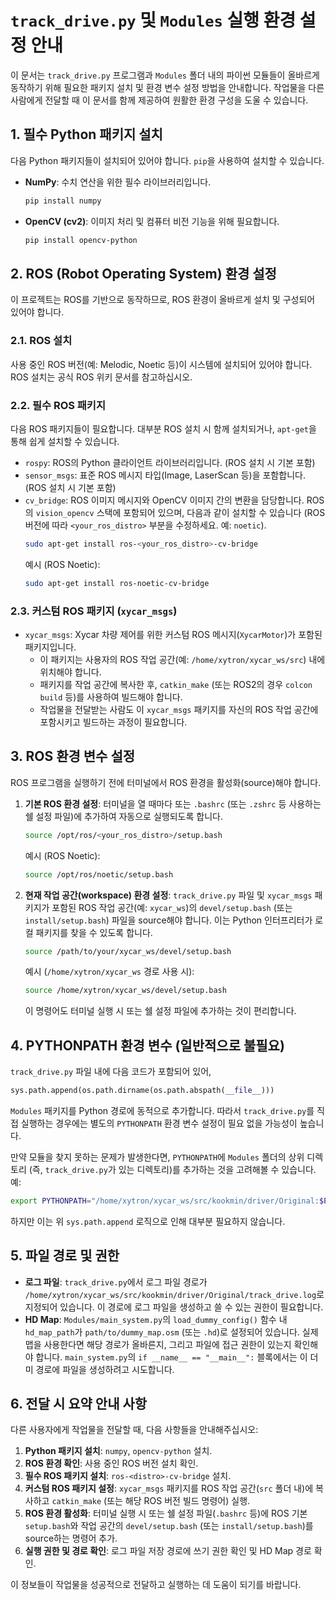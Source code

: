 # `track_drive.py` 및 `Modules` 실행 환경 설정 안내

이 문서는 `track_drive.py` 프로그램과 `Modules` 폴더 내의 파이썬 모듈들이 올바르게 동작하기 위해 필요한 패키지 설치 및 환경 변수 설정 방법을 안내합니다. 작업물을 다른 사람에게 전달할 때 이 문서를 함께 제공하여 원활한 환경 구성을 도울 수 있습니다.

## 1. 필수 Python 패키지 설치

다음 Python 패키지들이 설치되어 있어야 합니다. `pip`을 사용하여 설치할 수 있습니다.

*   **NumPy**: 수치 연산을 위한 필수 라이브러리입니다.
    ```bash
    pip install numpy
    ```
*   **OpenCV (cv2)**: 이미지 처리 및 컴퓨터 비전 기능을 위해 필요합니다.
    ```bash
    pip install opencv-python
    ```

## 2. ROS (Robot Operating System) 환경 설정

이 프로젝트는 ROS를 기반으로 동작하므로, ROS 환경이 올바르게 설치 및 구성되어 있어야 합니다.

### 2.1. ROS 설치

사용 중인 ROS 버전(예: Melodic, Noetic 등)이 시스템에 설치되어 있어야 합니다. ROS 설치는 공식 ROS 위키 문서를 참고하십시오.

### 2.2. 필수 ROS 패키지

다음 ROS 패키지들이 필요합니다. 대부분 ROS 설치 시 함께 설치되거나, `apt-get`을 통해 쉽게 설치할 수 있습니다.

*   `rospy`: ROS의 Python 클라이언트 라이브러리입니다. (ROS 설치 시 기본 포함)
*   `sensor_msgs`: 표준 ROS 메시지 타입(Image, LaserScan 등)을 포함합니다. (ROS 설치 시 기본 포함)
*   `cv_bridge`: ROS 이미지 메시지와 OpenCV 이미지 간의 변환을 담당합니다. ROS의 `vision_opencv` 스택에 포함되어 있으며, 다음과 같이 설치할 수 있습니다 (ROS 버전에 따라 `<your_ros_distro>` 부분을 수정하세요. 예: `noetic`).
    ```bash
    sudo apt-get install ros-<your_ros_distro>-cv-bridge
    ```
    예시 (ROS Noetic):
    ```bash
    sudo apt-get install ros-noetic-cv-bridge
    ```

### 2.3. 커스텀 ROS 패키지 (`xycar_msgs`)

*   `xycar_msgs`: Xycar 차량 제어를 위한 커스텀 ROS 메시지(`XycarMotor`)가 포함된 패키지입니다.
    *   이 패키지는 사용자의 ROS 작업 공간(예: `/home/xytron/xycar_ws/src`) 내에 위치해야 합니다.
    *   패키지를 작업 공간에 복사한 후, `catkin_make` (또는 ROS2의 경우 `colcon build` 등)를 사용하여 빌드해야 합니다.
    *   작업물을 전달받는 사람도 이 `xycar_msgs` 패키지를 자신의 ROS 작업 공간에 포함시키고 빌드하는 과정이 필요합니다.

## 3. ROS 환경 변수 설정

ROS 프로그램을 실행하기 전에 터미널에서 ROS 환경을 활성화(source)해야 합니다.

1.  **기본 ROS 환경 설정**:
    터미널을 열 때마다 또는 `.bashrc` (또는 `.zshrc` 등 사용하는 쉘 설정 파일)에 추가하여 자동으로 실행되도록 합니다.
    ```bash
    source /opt/ros/<your_ros_distro>/setup.bash
    ```
    예시 (ROS Noetic):
    ```bash
    source /opt/ros/noetic/setup.bash
    ```

2.  **현재 작업 공간(workspace) 환경 설정**:
    `track_drive.py` 파일 및 `xycar_msgs` 패키지가 포함된 ROS 작업 공간(예: `xycar_ws`)의 `devel/setup.bash` (또는 `install/setup.bash`) 파일을 source해야 합니다. 이는 Python 인터프리터가 로컬 패키지를 찾을 수 있도록 합니다.
    ```bash
    source /path/to/your/xycar_ws/devel/setup.bash
    ```
    예시 (`/home/xytron/xycar_ws` 경로 사용 시):
    ```bash
    source /home/xytron/xycar_ws/devel/setup.bash
    ```
    이 명령어도 터미널 실행 시 또는 쉘 설정 파일에 추가하는 것이 편리합니다.

## 4. PYTHONPATH 환경 변수 (일반적으로 불필요)

`track_drive.py` 파일 내에 다음 코드가 포함되어 있어,
```python
sys.path.append(os.path.dirname(os.path.abspath(__file__)))
```
`Modules` 패키지를 Python 경로에 동적으로 추가합니다. 따라서 `track_drive.py`를 직접 실행하는 경우에는 별도의 `PYTHONPATH` 환경 변수 설정이 필요 없을 가능성이 높습니다.

만약 모듈을 찾지 못하는 문제가 발생한다면, `PYTHONPATH`에 `Modules` 폴더의 상위 디렉토리 (즉, `track_drive.py`가 있는 디렉토리)를 추가하는 것을 고려해볼 수 있습니다.
예:
```bash
export PYTHONPATH="/home/xytron/xycar_ws/src/kookmin/driver/Original:$PYTHONPATH"
```
하지만 이는 위 `sys.path.append` 로직으로 인해 대부분 필요하지 않습니다.

## 5. 파일 경로 및 권한

*   **로그 파일**: `track_drive.py`에서 로그 파일 경로가 `/home/xytron/xycar_ws/src/kookmin/driver/Original/track_drive.log`로 지정되어 있습니다. 이 경로에 로그 파일을 생성하고 쓸 수 있는 권한이 필요합니다.
*   **HD Map**: `Modules/main_system.py`의 `load_dummy_config()` 함수 내 `hd_map_path`가 `path/to/dummy_map.osm` (또는 `.hd`)로 설정되어 있습니다. 실제 맵을 사용한다면 해당 경로가 올바른지, 그리고 파일에 접근 권한이 있는지 확인해야 합니다. `main_system.py`의 `if __name__ == "__main__":` 블록에서는 이 더미 경로에 파일을 생성하려고 시도합니다.

## 6. 전달 시 요약 안내 사항

다른 사용자에게 작업물을 전달할 때, 다음 사항들을 안내해주십시오:

1.  **Python 패키지 설치**: `numpy`, `opencv-python` 설치.
2.  **ROS 환경 확인**: 사용 중인 ROS 버전 설치 확인.
3.  **필수 ROS 패키지 설치**: `ros-<distro>-cv-bridge` 설치.
4.  **커스텀 ROS 패키지 설정**: `xycar_msgs` 패키지를 ROS 작업 공간(`src` 폴더 내)에 복사하고 `catkin_make` (또는 해당 ROS 버전 빌드 명령어) 실행.
5.  **ROS 환경 활성화**: 터미널 실행 시 또는 쉘 설정 파일(`.bashrc` 등)에 ROS 기본 `setup.bash`와 작업 공간의 `devel/setup.bash` (또는 `install/setup.bash`)를 source하는 명령어 추가.
6.  **실행 권한 및 경로 확인**: 로그 파일 저장 경로에 쓰기 권한 확인 및 HD Map 경로 확인.

이 정보들이 작업물을 성공적으로 전달하고 실행하는 데 도움이 되기를 바랍니다.